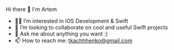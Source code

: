 Hi there 👋 I'm Artem
- 👨‍💻 I’m interested in iOS Development & Swift
- 🤩 I’m looking to collaborate on cool and useful Swift projects
- 💬 Ask me about anything you want :)
- 📫 How to reach me: tkachhhenko@gmail.com
